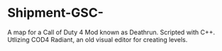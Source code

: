 # Shipment-GSC-
A map for a Call of Duty 4 Mod known as Deathrun. Scripted with C++. Utlizing COD4 Radiant, an old visual editor for creating levels.
